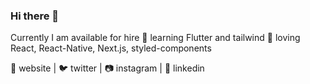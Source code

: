 ### Hi there 👋

<!--
**imanojprajapati/imanojprajapati** is a ✨ _special_ ✨ repository because its `README.md` (this file) appears on your GitHub profile.

Here are some ideas to get you started:
-->

Currently I am available for hire
🧠 learning Flutter and tailwind
💜 loving React, React-Native, Next.js, styled-components

🏡 website | 🐦 twitter | 📷 instagram | 👔 linkedin
